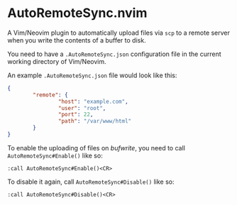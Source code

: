 # AutoRemoteSync.nvim

A Vim/Neovim plugin to automatically upload files via `scp` to a remote
server when you write the contents of a buffer to disk.

You need to have a `.AutoRemoteSync.json` configuration file in the current
working directory of Vim/Neovim.

An example `.AutoRemoteSync.json` file would look like this:

```json
{
        "remote": {
                "host": "example.com",
                "user": "root",
                "port": 22,
                "path": "/var/www/html"
        }
}
```

To enable the uploading of files on *bufwrite*, you need to call
`AutoRemoteSync#Enable()` like so:

```
:call AutoRemoteSync#Enable()<CR>
```

To disable it again, call `AutoRemoteSync#Disable()` like so:

```
:call AutoRemoteSync#Disable()<CR>
```

